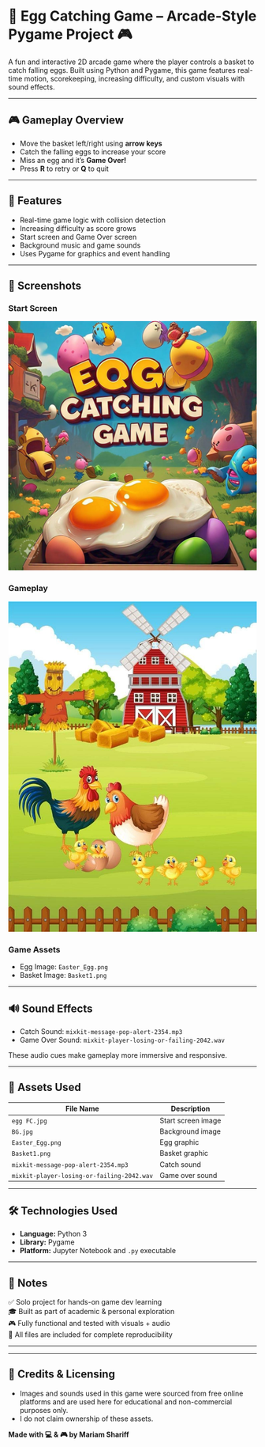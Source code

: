 # 🥚 Egg Catching Game – Arcade-Style Pygame Project 🎮

A fun and interactive 2D arcade game where the player controls a basket to catch falling eggs. Built using Python and Pygame, this game features real-time motion, scorekeeping, increasing difficulty, and custom visuals with sound effects.

---

## 🎮 Gameplay Overview

- Move the basket left/right using **arrow keys**
- Catch the falling eggs to increase your score
- Miss an egg and it’s **Game Over!**
- Press **R** to retry or **Q** to quit

---

## 🧠 Features

- Real-time game logic with collision detection
- Increasing difficulty as score grows
- Start screen and Game Over screen
- Background music and game sounds
- Uses Pygame for graphics and event handling

---

## 📸 Screenshots

### Start Screen
![Start Screen](egg%20FC.jpg)

### Gameplay
![Gameplay](BG.jpg)

### Game Assets
- Egg Image: `Easter_Egg.png`  
- Basket Image: `Basket1.png`

---

## 🔊 Sound Effects

- Catch Sound: `mixkit-message-pop-alert-2354.mp3`  
- Game Over Sound: `mixkit-player-losing-or-failing-2042.wav`

These audio cues make gameplay more immersive and responsive.

---

## 📁 Assets Used

| File Name                                 | Description              |
|------------------------------------------|--------------------------|
| `egg FC.jpg`                              | Start screen image       |
| `BG.jpg`                                  | Background image         |
| `Easter_Egg.png`                          | Egg graphic              |
| `Basket1.png`                             | Basket graphic           |
| `mixkit-message-pop-alert-2354.mp3`       | Catch sound              |
| `mixkit-player-losing-or-failing-2042.wav`| Game over sound          |

---

## 🛠️ Technologies Used

- **Language:** Python 3  
- **Library:** Pygame  
- **Platform:** Jupyter Notebook and `.py` executable  

---

## 📌 Notes

✅ Solo project for hands-on game dev learning  
🎓 Built as part of academic & personal exploration  
🎮 Fully functional and tested with visuals + audio  
📁 All files are included for complete reproducibility

---
---

## 🎨 Credits & Licensing

- Images and sounds used in this game were sourced from free online platforms and are used here for educational and non-commercial purposes only.
- I do not claim ownership of these assets.



**Made with 💻 & 🎮 by Mariam Shariff**
